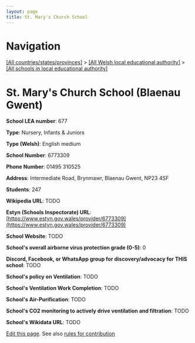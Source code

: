 ```yaml
---
layout: page
title: St. Mary's Church School
---
```

# Navigation

[[All countries/states/provinces]](../../..) > [[All Welsh local educational authority]](../..) > [[All schools in local educational authority]](..)

# St. Mary's Church School (Blaenau Gwent)

**School LEA number**: 677

**Type**: Nursery, Infants & Juniors

**Type (Welsh)**: English medium

**School Number**: 6773309

**Phone Number**: 01495 310525

**Address**: Intermediate Road, Brynmawr, Blaenau Gwent, NP23 4SF

**Students**: 247

**Wikipedia URL**: TODO

**Estyn (Schools Inspectorate) URL**: [https://www.estyn.gov.wales/provider/6773309](https://www.estyn.gov.wales/provider/6773309)

**School Website**: TODO

**School's overall airborne virus protection grade (0-5)**: 0

**Discord, Facebook, or WhatsApp group for discovery/advocacy for THIS school**: TODO

**School's policy on Ventilation**: TODO

**School's Ventilation Work Completion**: TODO

**School's Air-Purification**: TODO

**School's CO2 monitoring to actively drive ventilation and filtration**: TODO

**School's Wikidata URL**: TODO




[Edit this page](https://github.com/VentilationProject/Wales/edit/prif/./Blaenau_Gwent/St._Mary's_Church_School.md). See also [rules for contribution](../../../contribution-rules/)